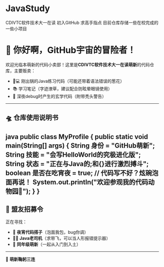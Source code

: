 # JavaStudy
CDIVTC软件技术大一在读
初入GitHub 求高手指点
目前仓库存储一些在校完成的一些小项目
# 👋 你好啊，GitHub宇宙的冒险者！
欢迎光临本萌新的代码小卖部！这里是**CDIVTC软件技术大一在读萌新**的代码仓库，主要贩卖：
- 🧑💻 刚出锅的Java练习代码（可能还带着语法错误的葱花）
- 📚 学习笔记（字迹潦草，建议配合防眩晕眼镜使用）
- 🍜 深夜debug时产生的玄学代码（附带秃头警告）
---
## 🛸 仓库使用说明书
java
public class MyProfile {
    public static void main(String[] args) {
        String 身份 = "GitHub萌新";
        String 技能 = "会写HelloWorld的究极进化版";
        String 状态 = "正在与Java的;和{}进行激烈搏斗";
        boolean 是否在吃宵夜 = true; // 代码写不好？炫碗泡面再说！
        System.out.println("欢迎参观我的代码动物园🐾");
    }
}
---
## 🤝 盟友招募令
正在寻找：
- 👯 **夜宵代码搭子**（泡面我包，bug你调）
- 🧑🏫 **Java老司机**（求带飞，可以当人形报错提示器）
- 👶 **同年级萌新**（一起从入门到入土）
---
🙇 **萌新鞠躬三连**  